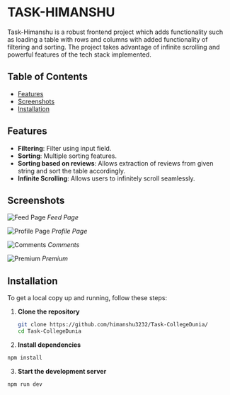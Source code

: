 # TASK-HIMANSHU

Task-Himanshu is a robust frontend project which adds functionality such as loading a table with rows and columns with added functionality of filtering and sorting. The project takes advantage of infinite scrolling and powerful features of the tech stack implemented.

## Table of Contents

- [Features](#features)
- [Screenshots](#screenshots)
- [Installation](#installation)

## Features

- **Filtering**: Filter using input field.
- **Sorting**: Multiple sorting features.
- **Sorting based on reviews**: Allows extraction of reviews from given string and sort the table accordingly.
- **Infinite Scrolling**: Allows users to infinitely scroll seamlessly.

## Screenshots

![Feed Page](screenshots/Screenshot_2024-05-21_074710.png)
_Feed Page_

![Profile Page](screenshots/Screenshot_2024-05-21_074736.png)
_Profile Page_

![Comments](screenshots/Screenshot_2024-05-21_074755.png)
_Comments_

![Premium](screenshots/Screenshot_2024-05-21_074806.png)
_Premium_

## Installation

To get a local copy up and running, follow these steps:

1. **Clone the repository**

   ```sh
   git clone https://github.com/himanshu3232/Task-CollegeDunia/
   cd Task-CollegeDunia

   ```

2. **Install dependencies**

```sh
npm install
```

3. **Start the development server**

```sh
npm run dev
```
